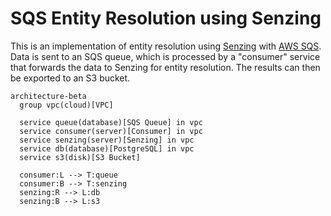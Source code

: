 # SQS Entity Resolution using Senzing

This is an implementation of entity resolution using [Senzing] with [AWS
SQS][sqs]. Data is sent to an SQS queue, which is processed by a "consumer"
service that forwards the data to Senzing for entity resolution. The results can
then be exported to an S3 bucket.

```mermaid
architecture-beta
  group vpc(cloud)[VPC]

  service queue(database)[SQS Queue] in vpc
  service consumer(server)[Consumer] in vpc
  service senzing(server)[Senzing] in vpc
  service db(database)[PostgreSQL] in vpc
  service s3(disk)[S3 Bucket]

  consumer:L --> T:queue
  consumer:B --> T:senzing
  senzing:R --> L:db
  senzing:B --> L:s3
```

[senzing]: https://senzing.com
[sqs]: https://docs.aws.amazon.com/AWSSimpleQueueService/latest/SQSDeveloperGuide/welcome.html
